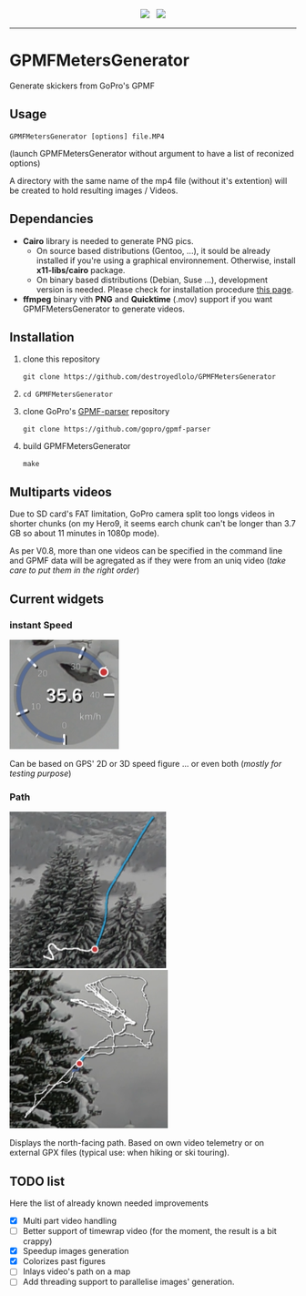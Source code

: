 <p align="center">
<img src="https://img.shields.io/github/last-commit/destroyedlolo/GPMFMetersGenerator.svg?style=for-the-badge" />
&nbsp;
<img src="https://img.shields.io/github/license/destroyedlolo/GPMFMetersGenerator.svg?style=for-the-badge" />
</p>
<hr/>

# GPMFMetersGenerator
Generate skickers from GoPro's GPMF

## Usage

```
GPMFMetersGenerator [options] file.MP4
```
(launch GPMFMetersGenerator without argument to have a list of reconized options)

A directory with the same name of the mp4 file (without it's extention) will be created to
hold resulting images / Videos.

## Dependancies 

- **Cairo** library is needed to generate PNG pics.
  - On source based distributions (Gentoo, ...), it sould be already installed if you're using a graphical environnement. Otherwise, install **x11-libs/cairo** package.
  - On binary based distributions (Debian, Suse ...), development version is needed. Please check for installation procedure [this page](https://www.cairographics.org/download/).
- **ffmpeg** binary vith **PNG** and **Quicktime** (.mov) support if you want GPMFMetersGenerator to generate videos.

## Installation

1. clone this repository
    ```
    git clone https://github.com/destroyedlolo/GPMFMetersGenerator
    ```
1.
    ```
    cd GPMFMetersGenerator
    ```
1. clone GoPro's [GPMF-parser](https://github.com/gopro/gpmf-parser) repository
    ```
    git clone https://github.com/gopro/gpmf-parser
    ```
1. build GPMFMetersGenerator
    ```
    make
    ```

## Multiparts videos

Due to SD card's FAT limitation, GoPro camera split too longs videos in shorter chunks (on my Hero9, it seems earch chunk can't be longer than 3.7 GB so about 11 minutes in 1080p mode).

As per V0.8, more than one videos can be specified in the command line and GPMF data will be agregated as if they were from an uniq video (*take care to put them in the right order*)

## Current widgets

### instant Speed

![Speed](Images/Speed.png)

Can be based on GPS' 2D or 3D speed figure ... or even both (*mostly for testing purpose*)

### Path

![Path](Images/Path1.png)
![Path](Images/Path2.png)

Displays the north-facing path. Based on own video telemetry or on external GPX files (typical use: when hiking or ski touring). 

## TODO list

Here the list of already known needed improvements

- [X] Multi part video handling
- [ ] Better support of timewrap video (for the moment, the result is a bit crappy)
- [X] Speedup images generation
- [X] Colorizes past figures
- [ ] Inlays video's path on a map
- [ ] Add threading support to parallelise images' generation. 

